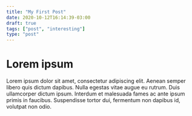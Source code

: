 ```yaml
---
title: "My First Post"
date: 2020-10-12T16:14:39-03:00
draft: true
tags: ["post", "interesting"]
type: "post"
---
```

# Lorem ipsum
Lorem ipsum dolor sit amet, consectetur adipiscing elit. Aenean semper libero quis dictum dapibus. Nulla egestas vitae augue eu rutrum. Duis ullamcorper dictum ipsum. Interdum et malesuada fames ac ante ipsum primis in faucibus. Suspendisse tortor dui, fermentum non dapibus id, volutpat non odio.

